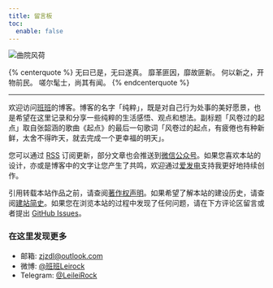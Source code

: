 ```yaml
---
title: 留言板
toc:
  enable: false
---
```


![曲院风荷](https://web-1256060851.cos.ap-hongkong.myqcloud.com/page/guestbook/quyuanfenghe.jpg#650x)

{% centerquote %}
无曰已是，无曰遂真。
靡革匪因，靡故匪新。
何以新之，开物前民。
嗟尔髦士，尚其有闻。
{% endcenterquote %}

* * *

欢迎访问[班班](https://dlzhang.com)的博客。博客的名字「纯粹」，既是对自己行为处事的美好愿景，也是希望在这里记录和分享一些纯粹的生活感悟、观点和想法。副标题「风卷过的起点」取自张韶涵的歌曲《起点》的最后一句歌词「风卷过的起点，有疲倦也有种新鲜，太舍不得昨天，就去完成一个更幸福的明天」。

您可以通过 [RSS](/atom.xml) 订阅更新，部分文章也会推送到<a class="fancybox fancybox.image" href="https://web-1256060851.cos.ap-hongkong.myqcloud.com/page/guestbook/wechat-channel.jpg" itemscope="" itemtype="http://schema.org/ImageObject" itemprop="url" data-fancybox="default" rel="default" title="微信公众号：风卷过的起点" data-caption="微信公众号：风卷过的起点">微信公众号</a>。如果您喜欢本站的设计，亦或是博客中的文字让您产生了共鸣，欢迎通过[爱发电](https://afdian.net/@leirock)支持我更好地持续创作。

引用转载本站作品之前，请查阅[著作权声明](/copyright/)。如果希望了解本站的建设历史，请查阅[建站简史](/post/26/)。如果您在浏览本站的过程中发现了任何问题，请在下方评论区留言或者提出 [GitHub Issues](https://github.com/leirock/blog/issues)。

### 在这里发现更多

- 邮箱: zjzdl@outlook.com
- 微博: [@班班Leirock](https://weibo.com/leirock)
- Telegram: [@LeileiRock](https://t.me/LeileiRock)
